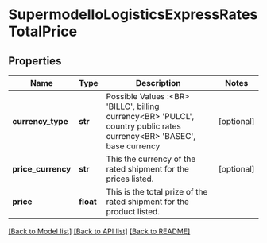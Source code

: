 # SupermodelIoLogisticsExpressRatesTotalPrice

## Properties
Name | Type | Description | Notes
------------ | ------------- | ------------- | -------------
**currency_type** | **str** | Possible Values :&lt;BR&gt;                  &#x27;BILLC&#x27;, billing currency&lt;BR&gt;                  &#x27;PULCL&#x27;, country public rates currency&lt;BR&gt;                  &#x27;BASEC&#x27;, base currency | [optional] 
**price_currency** | **str** | This the currency of the rated shipment for the prices listed. | [optional] 
**price** | **float** | This is the total prize of the rated shipment for the product listed. | 

[[Back to Model list]](../README.md#documentation-for-models) [[Back to API list]](../README.md#documentation-for-api-endpoints) [[Back to README]](../README.md)

